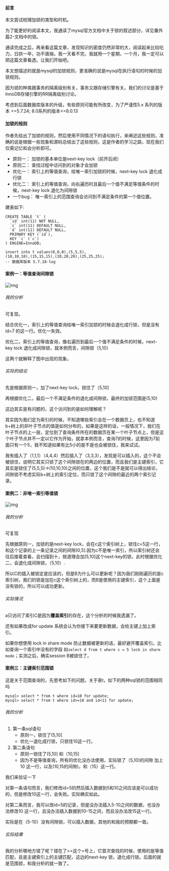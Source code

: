 #### 前言

本文尝试梳理加锁的类型和时机。



为了能更好的阅读本文，我通读了mysql官方文档中关于锁的叙述部分，详见番外篇2-文档中的锁。

通读完成之后，再来看这篇文章，发现知识的密度仍然非常的大，阅读起来比较吃力，日拱一卒，功不唐捐，我一天看不完，我就用一个星期，一个月，我一定可以把这篇文章看透。让我们开始吧。



本文想描述的就是mysql的加锁规则，更准确的说是mysql在执行语句的时候的加锁规则。

因为锁的种类跟事务的隔离级别有关，事务又跟存储引擎有关。我们的讨论是基于InnoDB存储引擎的RR隔离级别讨论。

考虑到后面数据库版本的升级，有些原则可能有所改变，为了严谨性5.x 系列的版本 <=5.7.24; 8.0系列的版本<=8.0.13





#### 加锁的规则

作者先给出了加锁的规则，然后使用不同情况下的语句执行，来阐述这些规则，准确的说是根据一些现象和源码总结出了这些规则，这是作者的学习之路，现在我们仅需记忆和会分析即可。

- 原则一： 加锁的基本单位是next-key lock（前开后闭）
- 原则二： 查找过程中访问到的对象才会加锁
- 优化一： 索引上的等值查询，给唯一索引加锁的时候，next-key lock 退化成行锁
- 优化二： 索引上的等值查询，向右遍历时且最后一个值不满足等值条件的时候，next-key lock 退化为间隙锁
- 一个bug： 唯一索引上的范围查询会访问到不满足条件的第一个值位置。



建表如下:

```mysql
CREATE TABLE `t` (
  `id` int(11) NOT NULL,
  `c` int(11) DEFAULT NULL,
  `d` int(11) DEFAULT NULL,
  PRIMARY KEY (`id`),
  KEY `c` (`c`)
) ENGINE=InnoDB;

insert into t values(0,0,0),(5,5,5),
(10,10,10),(15,15,15),(20,20,20),(25,25,25);
-- 数据库版本 5.7.18-log
```



#### 案例一：等值查询间隙锁

![img](https://static001.geekbang.org/resource/image/58/6c/585dfa8d0dd71171a6fa16bed4ba816c.png)

###### 我的分析

可复现。

结合优化一，索引上的等值查询给唯一索引加锁的时候会退化成行锁，但是没有id=7 的这一行。优化一失效。

优化二，索引上的等值查询，像右遍历到最后一个值不满足条件的时候，next-key lock 退化成间隙锁，就本例而言，间隙锁（5,10）

这两个就解释了图中出现的现象。

###### 实际的结论

先是根据原则一，加了next-key lock，锁住了（5,10]

再根据优化二，最后一个不满足条件的退化成间隙锁，最终的加锁范围是(5,10)

这边其实是有问题的，这个访问到的是如何理解呢？

其实因为我们定为索引的时候，不知道哪些索引会在一个数据页上，也不知道b+树上的非叶子节点的值是如何分布的，如果是这样的话，一般情况下，我们在叶子节点的上一层，定位到了查询条件所在的数据页在某一个叶子节点上，但是这个叶子节点并不一定以它作为开始，就拿本例而言，查询7的时候，这里因为7前面只有一个5，我不知道如果有比5小的是不是也会被锁住，我来试试。

我有插入了（1,1,1）（4,4,4）然后插入了（3,3,3），发现是可以插入的，这个不会被锁住，说明它其实只锁了这个间隙锁在的两边的位置，而且我们是主键索引，它其实是锁住了(5,5,5)->(10,10,10)之间的位置，这个我们是不是就可以得出结论，间隙锁不考虑实际b+树上的索引定位，而只锁了这个间隙的最近的两个索引记录。



#### 案例二：非唯一索引等值锁

![img](https://static001.geekbang.org/resource/image/46/65/465990fe8f6b418ca3f9992bd1bb5465.png)

###### 我的分析

可复现

先根据原则一，加锁的是next-key lock，会在c这个索引树上，锁住c=5这一行，和这个记录的上一条记录之间的间隙(0,5].因为c不是唯一索引，所以索引树还会往后接着查看，会扫描到十，按道理会加(5,10]这个next-key的锁，此时根据优化二，会退化成间隙锁，（5,10）.

所以C的插入被锁定是应该的，但是B为什么可以更新呢？因为我们刚刚遍历的是c索引树，我们的锁是加在c这个索引树上的，而B是使用的主键索引，这个上面是没有锁的，所以可以成功更新。

###### 实际情况

a只访问了索引C是因为**覆盖索引**的存在，这个分析的时候我遗漏了。

还有如果改成for update 系统会认为你接下来要更新数据，会给主键上加上索引。

如果你想使用 lock in share mode 防止数据被更新的话，最好避开覆盖索引。比如查询一个索引中没有的字段 如`select d from t where c = 5 lock in share mode`；实测之后，确实session B被锁住了。



#### 案例三：主键索引范围锁

这是关于范围查询的，先思考如下的问题，关于表t，如下的两种sql锁的范围相同吗

```mysql
mysql> select * from t where id=10 for update;
mysql> select * from t where id>=10 and id<11 for update;
```

###### 我的分析

1. 第一条sql语句
   - 原则一，锁住了(5,10]
   - 优化一退化成行锁，只锁住10这一行。
2. 第二条语句
   - 原则一锁住了(5,10] 和（10,15]
   - 因为不是等值查询，所有的优化没办法使用，实际锁了（5,10)的间隙 加上10 这一行，以及(10,15的间隙)，和（15）这一行。

我们来验证一下

对第一条语句而言，我们修改id=5的然后插入数据到5和10之间应该是可以成功的，但是修改10这一行，会失败。实际确实如此。

对第二条而言，我可以改id=5的记录，但是没办法插入5-10之间的数据，也没办法修改10 这一行，且没办法插入数据到10-15之间，而且没办法改15这一行。

实际是在（5-10）没有间隙锁，可以插入数据，其他的和我的预期都一致。

###### 实际结果

我的分析哪地方错了呢？错在了>=这个=号上，它首次查找的时候，使用的是等值匹配，且是主键索引上的主键匹配，这边的next-key 锁，退化成行锁。后面的就是范围锁，和我分析的就一致了。













